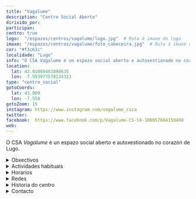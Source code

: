 ```yaml
---
title: "Vagalume"
description: "Centro Social Aberto"
dirixido_por:
participan:
centro: true
logo:  "/espazos/centros/vagalume/logo.jpg"  # Ruta á imaxe do logo
imaxe: "/espazos/centros/vagalume/foto_cabeceira.jpg"  # Ruta á imaxe de fondo
cor: "#f3c61c"
localidade: "Lugo"
info: "O CSA Vagalume é un espazo social aberto e autoxestionado no corazón de Lugo."
location:
  lat: 43.01089483898635
  lon: -7.553977578134321
type: "centro_social"
gotoCoords:
  lat: 43.009
  lon: -7.558
gotoZoom: 15
instagram: https://www.instagram.com/vagalume_csca
twitter:
facebook:  https://www.facebook.com/p/Vagalume-CS-CA-100057684150480
web:
---
```

O CSA *Vagalume* é un espazo social aberto e autoxestionado no corazón de Lugo.

<details>
  <summary>Obxectivos</summary>
  <ul>
    <li>Obxectivo 1</li>
    <li>Obxectivo 2</li>
    <li>Obxectivo 3</li>
  </ul>
</details>

<details>
  <summary>Actividades habituais</summary>
  <p>No Centro Social organizamos unha ampla variedade de actividades:</p>
  <ul>
    <li>Talleres</li>
    <li>Charlas</li>
    <li>Proxeccións</li>
    <li>Xuntanzas</li>
  </ul>
</details>

<details>
  <summary>Horarios</summary>
  <p>Os horarios habituais do centro son os seguintes:</p>
  <ul>
    <li><strong>Luns a venres:</strong> 16:00 - 21:00.</li>
    <li><strong>Sábados:</strong> 10:00 - 14:00 e 16:00 - 20:00.</li>
    <li><strong>Domingos:</strong> Pechado, excepto para eventos programados.</li>
  </ul>
</details>

<details>
  <summary>Redes</summary>
  <p>Coñécenos a través de:</p>
  <ul>
    <li>Instragram</li>
    <li>Twiter/X</li>
    <li>Facebook</li>
    <li>Bluesky</li>
  </ul>
</details>

<details>
  <summary>Historia do centro</summary>
  <p></p>
</details>

<details>
  <summary>Contacto</summary>
  <p>Podes contactar connosco a través de:</p>
  <ul>
    <li>Email: contacto@email.com</li>
    <li>Teléfono: 111 111 111</li>
    <li>Enderezo: - </li>
  </ul>
</details>